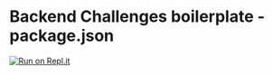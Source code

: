 # Backend Challenges boilerplate - package.json
[![Run on Repl.it](https://repl.it/badge/github/nadiemedicejose/boilerplate-npm)](https://repl.it/github/nadiemedicejose/boilerplate-npm)